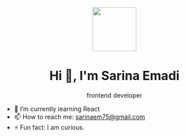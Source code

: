 
<div id="header" align="center">
  <img src="https://i.giphy.com/media/v1.Y2lkPTc5MGI3NjExeXNoZWE4eDUxdWp6Mmx2cTZhZXRuYXAwc2UzcmFmeTllMHE0bnQ2YiZlcD12MV9pbnRlcm5hbF9naWZfYnlfaWQmY3Q9Zw/1XCcD9VLQZ2Io/giphy.gif" width="100" />
  <h1>Hi 👋, I'm Sarina Emadi</h1>
  <p> frontend developer</p>
</div>






- 🌱 I’m currently learning React
- 📫 How to reach me: sarinaem75@gmail.com
- ⚡ Fun fact: I am curious.
<!--
**sarinaem/sarinaem** is a ✨ _special_ ✨ repository because its `README.md` (this file) appears on your GitHub profile.
<a href="https://img.shields.io/badge/LinkedIn-https%3A%2F%2Flinkedin.com%2Fin%2Fsarinaemadi-blue
"></a>

- 🤔 I’m looking for help 
https://i.giphy.com/media/v1.Y2lkPTc5MGI3NjExcHF0NWsyMnFmcXBvZnd1eTc5N3BrcnZ1NDRwanZlOXN1ZjlieGVubCZlcD12MV9pbnRlcm5hbF9naWZfYnlfaWQmY3Q9Zw/RbDKaczqWovIugyJmW/giphy.gif
<div>
  <a href="https://img.shields.io/badge/logo-javascript-blue?logo=javascript"></a>
</div>



-->
